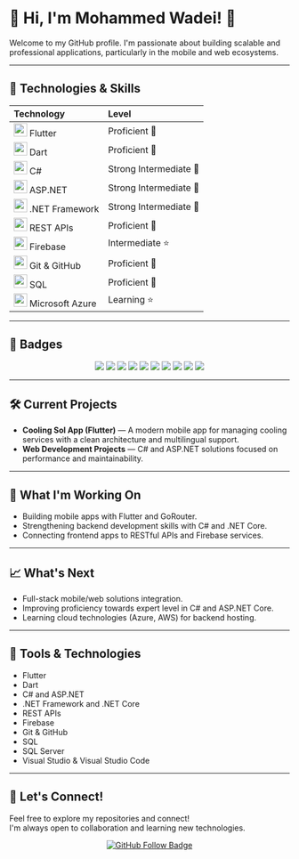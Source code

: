 # 🧊 Hi, I'm Mohammed Wadei! 👋

Welcome to my GitHub profile. I'm passionate about building scalable and professional applications, particularly in the mobile and web ecosystems.

---

## 🚀 Technologies & Skills

| Technology | Level |
|:-----------|:------|
| <img src="https://img.icons8.com/color/48/flutter.png" width="24"/> Flutter | Proficient 🚀 |
| <img src="https://img.icons8.com/color/48/dart.png" width="24"/> Dart | Proficient 🚀 |
| <img src="https://img.icons8.com/color/48/c-sharp-logo.png" width="24"/> C# | Strong Intermediate 🎯 |
| <img src="https://img.icons8.com/color/48/asp.png" width="24"/> ASP.NET | Strong Intermediate 🎯 |
| <img src="https://img.icons8.com/ios-filled/50/000000/net-framework.png" width="24"/> .NET Framework | Strong Intermediate 🎯 |
| <img src="https://img.icons8.com/ios-filled/50/api-settings.png" width="24"/> REST APIs | Proficient 🚀 |
| <img src="https://img.icons8.com/color/48/firebase.png" width="24"/> Firebase | Intermediate ⭐ |
| <img src="https://img.icons8.com/ios-glyphs/30/github.png" width="24"/> Git & GitHub | Proficient 🚀 |
| <img src="https://img.icons8.com/ios-filled/50/sql.png" width="24"/> SQL | Proficient 🚀 |
| <img src="https://img.icons8.com/color/48/azure-1.png" width="24"/> Microsoft Azure | Learning ⭐ |

---

## 🏅 Badges

<p align="center">
  <img src="https://img.shields.io/badge/Flutter-Expert-blue?logo=flutter&logoColor=white&style=for-the-badge"/>
  <img src="https://img.shields.io/badge/Dart-Expert-blue?logo=dart&logoColor=white&style=for-the-badge"/>
  <img src="https://img.shields.io/badge/C%23-Strong%20Intermediate-239120?logo=c-sharp&logoColor=white&style=for-the-badge"/>
  <img src="https://img.shields.io/badge/ASP.NET-Strong%20Intermediate-512BD4?logo=dotnet&logoColor=white&style=for-the-badge"/>
  <img src="https://img.shields.io/badge/.NET%20Framework-Strong%20Intermediate-512BD4?logo=dotnet&logoColor=white&style=for-the-badge"/>
  <img src="https://img.shields.io/badge/REST%20APIs-Proficient-green?logo=api&logoColor=white&style=for-the-badge"/>
  <img src="https://img.shields.io/badge/Firebase-Intermediate-FFCA28?logo=firebase&logoColor=black&style=for-the-badge"/>
  <img src="https://img.shields.io/badge/Git%20&%20GitHub-Proficient-orange?logo=git&logoColor=white&style=for-the-badge"/>
  <img src="https://img.shields.io/badge/SQL-Proficient-003B57?logo=postgresql&logoColor=white&style=for-the-badge"/>
  <img src="https://img.shields.io/badge/Azure-Learning-0089D6?logo=microsoftazure&logoColor=white&style=for-the-badge"/>
</p>


---

## 🛠️ Current Projects

- **Cooling Sol App (Flutter)** — A modern mobile app for managing cooling services with a clean architecture and multilingual support.
- **Web Development Projects** — C# and ASP.NET solutions focused on performance and maintainability.

---

## 🔭 What I'm Working On

- Building mobile apps with Flutter and GoRouter.
- Strengthening backend development skills with C# and .NET Core.
- Connecting frontend apps to RESTful APIs and Firebase services.

---

## 📈 What's Next

- Full-stack mobile/web solutions integration.
- Improving proficiency towards expert level in C# and ASP.NET Core.
- Learning cloud technologies (Azure, AWS) for backend hosting.

---

## 🧰 Tools & Technologies

- Flutter
- Dart
- C# and ASP.NET
- .NET Framework and .NET Core
- REST APIs
- Firebase
- Git & GitHub
- SQL
- SQL Server
- Visual Studio & Visual Studio Code

---

## 🌟 Let's Connect!

Feel free to explore my repositories and connect!  
I'm always open to collaboration and learning new technologies.

<p align="center">
  <a href="https://github.com/Mwadei">
    <img src="https://img.shields.io/github/followers/Mwadei?label=Follow%20Me&style=social" alt="GitHub Follow Badge"/>
  </a>
</p>

<!--
**Mwadei/Mwadei** is a ✨ _special_ ✨ repository because its `README.md` (this file) appears on your GitHub profile.

Here are some ideas to get you started:

- 🔭 I’m currently working on ...
- 🌱 I’m currently learning ...
- 👯 I’m looking to collaborate on ...
- 🤔 I’m looking for help with ...
- 💬 Ask me about ...
- 📫 How to reach me: ...
- 😄 Pronouns: ...
- ⚡ Fun fact: ...
-->
